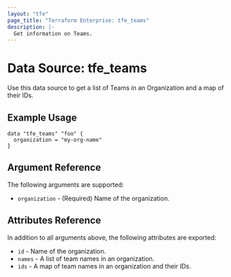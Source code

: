 ```yaml
---
layout: "tfe"
page_title: "Terraform Enterprise: tfe_teams"
description: |-
  Get information on Teams.
---
```


# Data Source: tfe_teams

Use this data source to get a list of Teams in an Organization and a map of their IDs.

## Example Usage

```hcl
data "tfe_teams" "foo" {
  organization = "my-org-name"
}
```

## Argument Reference

The following arguments are supported:

* `organization` - (Required) Name of the organization.

## Attributes Reference

In addition to all arguments above, the following attributes are exported:
* `id` - Name of the organization.
* `names` - A list of team names in an organization.
* `ids` - A map of team names in an organization and their IDs.